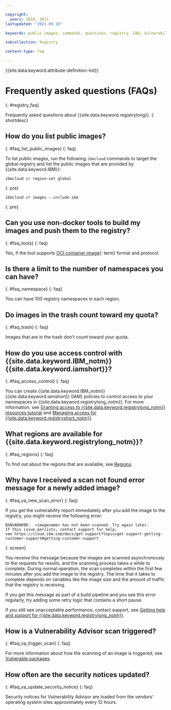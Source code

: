 ```yaml
---

copyright:
  years: 2018, 2021
lastupdated: "2021-09-10"

keywords: public images, commands, questions, registry, FAQ, Vulnerability Advisor, frequently asked questions, FAQs,

subcollection: Registry

content-type: faq

---
```


{{site.data.keyword.attribute-definition-list}}

# Frequently asked questions (FAQs)
{: #registry_faq}

Frequently asked questions about {{site.data.keyword.registrylong}}.
{: shortdesc}

## How do you list public images?
{: #faq_list_public_images}
{: faq}

To list public images, run the following `ibmcloud` commands to target the global registry and list the public images that are provided by {{site.data.keyword.IBM}}:

```
ibmcloud cr region-set global
```
{: pre}

```
ibmcloud cr images --include-ibm
```
{: pre}

## Can you use non-docker tools to build my images and push them to the registry?
{: #faq_tools}
{: faq}

Yes, if the tool supports [OCI container image](#x9860419){: term} format and protocol.

## Is there a limit to the number of namespaces you can have?
{: #faq_namespace}
{: faq}

You can have 100 registry namespaces in each region.

## Do images in the trash count toward my quota?
{: #faq_trash}
{: faq}

Images that are in the trash don't count toward your quota.

## How do you use access control with {{site.data.keyword.IBM_notm}} {{site.data.keyword.iamshort}}?
{: #faq_access_control}
{: faq}

You can create {{site.data.keyword.IBM_notm}} {{site.data.keyword.iamshort}} (IAM) policies to control access to your namespaces in {{site.data.keyword.registrylong_notm}}. For more information, see [Granting access to {{site.data.keyword.registrylong_notm}} resources tutorial](/docs/Registry?topic=Registry-iam_access) and [Managing access for {{site.data.keyword.registryshort_notm}}](/docs/Registry?topic=Registry-iam).

## What regions are available for {{site.data.keyword.registrylong_notm}}?
{: #faq_regions}
{: faq}

To find out about the regions that are available, see [Regions](/docs/Registry?topic=Registry-registry_overview#registry_regions).

## Why have I received a scan not found error message for a newly added image?
{: #faq_va_new_scan_error}
{: faq}

If you get the vulnerability report immediately after you add the image to the registry, you might receive the following error:

```
BXNVA0009E:  <imagename> has not been scanned. Try again later.
If this issue persists, contact support for help;
see https://cloud.ibm.com/docs/get-support?topic=get-support-getting-customer-support#getting-customer-support
```
{: screen}

You receive this message because the images are scanned asynchronously to the requests for results, and the scanning process takes a while to complete. During normal operation, the scan completes within the first few minutes after you add the image to the registry. The time that it takes to complete depends on variables like the image size and the amount of traffic that the registry is receiving.

If you get this message as part of a build pipeline and you see this error regularly, try adding some retry logic that contains a short pause.

If you still see unacceptable performance, contact support, see [Getting help and support for {{site.data.keyword.registrylong_notm}}](/docs/Registry?topic=Registry-ts_index#gettinghelp).

## How is a Vulnerability Advisor scan triggered?
{: #faq_va_trigger_scan}
{: faq}

For more information about how the scanning of an image is triggered, see [Vulnerable packages](/docs/Registry?topic=va-va_index#packages).

## How often are the security notices updated?
{: #faq_va_update_security_notice}
{: faq}

Security notices for Vulnerability Advisor are loaded from the vendors' operating system sites approximately every 12 hours.



